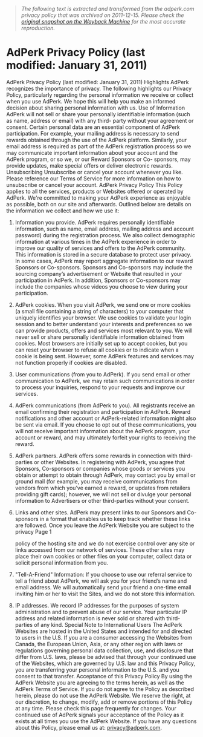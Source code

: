 > *The following text is extracted and transformed from the adperk.com privacy policy that was archived on 2011-12-15. Please check the [original snapshot on the Wayback Machine](https://web.archive.org/web/20111215210658id_/http%3A//business.adperk.com/docs/privacypolicy.pdf) for the most accurate reproduction.*

# AdPerk Privacy Policy (last modified: January 31, 2011)

AdPerk Privacy Policy (last modified: January 31, 2011)
Highlights
AdPerk recognizes the importance of privacy. The following highlights our Privacy Policy, particularly regarding the
personal information we receive or collect when you use AdPerk. We hope this will help you make an informed
decision about sharing personal information with us.
Use of Information
AdPerk will not sell or share your personally identifiable information (such as name, address or email) with any third-
party without your agreement or consent. Certain personal data are an essential component of AdPerk participation.
For example, your mailing address is necessary to send rewards obtained through the use of the AdPerk platform.
Similarly, your email address is required as part of the AdPerk registration process so we may communicate
important information about your account and the AdPerk program, or so we, or our Reward Sponsors or Co-
sponsors, may provide updates, make special offers or deliver electronic rewards.
Unsubscribing
Unsubscribe or cancel your account whenever you like. Please reference our Terms of Service for more information
on how to unsubscribe or cancel your account.
AdPerk Privacy Policy
This Policy applies to all the services, products or Websites offered or operated by AdPerk.
We're committed to making your AdPerk experience as enjoyable as possible, both on our site and afterwards.
Outlined below are details on the information we collect and how we use it:
1. Information you provide. AdPerk requires personally identifiable information, such as name, email address, mailing
  address and account password) during the registration process. We also collect demographic information at
  various times in the AdPerk experience in order to improve our quality of services and offers to the AdPerk
  community. This information is stored in a secure database to protect user privacy. In some cases, AdPerk may
  report aggregate information to our reward Sponsors or Co-sponsors. Sponsors and Co-sponsors may include
  the sourcing company’s advertisement or Website that resulted in your participation in AdPerk. In addition,
  Sponsors or Co-sponsors may include the companies whose videos you choose to view during your
  participation.
2. AdPerk cookies. When you visit AdPerk, we send one or more cookies (a small file containing a string of
  characters) to your computer that uniquely identifies your browser. We use cookies to validate your login session
  and to better understand your interests and preferences so we can provide products, offers and services most
  relevant to you. We will never sell or share personally identifiable information obtained from cookies. Most
  browsers are initially set up to accept cookies, but you can reset your browser to refuse all cookies or to indicate
  when a cookie is being sent. However, some AdPerk features and services may not function properly if cookies
  are disabled.
3. User communications (from you to AdPerk). If you send email or other communication to AdPerk, we may retain
  such communications in order to process your inquiries, respond to your requests and improve our services.
4. AdPerk communications (from AdPerk to you). All registrants receive an email confirming their registration and
  participation in AdPerk. Reward notifications and other account or AdPerk-related information might also be sent
  via email. If you choose to opt out of these communications, you will not receive important information about the
  AdPerk program, your account or reward, and may ultimately forfeit your rights to receiving the reward.
5. AdPerk partners. AdPerk offers some rewards in connection with third-parties or other Websites. In registering
  with AdPerk, you agree that Sponsors, Co-sponsors or companies whose goods or services you obtain or
  attempt to obtain through AdPerk, may contact you by email or ground mail (for example, you may receive
  communications from vendors from which you’ve earned a reward, or updates from retailers providing gift cards);
  however, we will not sell or divulge your personal information to Advertisers or other third-parties without your
  consent.
6. Links and other sites. AdPerk may present links to our Sponsors and Co-sponsors in a format that enables us to
  keep track whether these links are followed. Once you leave the AdPerk Website you are subject to the privacy
                                                          Page 1


   policy of the hosting site and we do not exercise control over any site or links accessed from our network of
   services. These other sites may place their own cookies or other files on your computer, collect data or solicit
   personal information from you.
7. "Tell-A-Friend" Information: If you choose to use our referral service to tell a friend about AdPerk, we will ask you
   for your friend’s name and email address. We will automatically send your friend a one-time email inviting him or
   her to visit the Sites, and we do not store this information.
8. IP addresses. We record IP addresses for the purposes of system administration and to prevent abuse of our
   service. Your particular IP address and related information is never sold or shared with third-parties of any kind.
Special Note to International Users
The AdPerk Websites are hosted in the United States and intended for and directed to users in the U.S. If you are a
consumer accessing the Websites from Canada, the European Union, Asia, or any other region with laws or
regulations governing personal data collection, use, and disclosure that differ from U.S. laws, please be advised that
through your continued use of the Websites, which are governed by U.S. law and this Privacy Policy, you are
transferring your personal information to the U.S. and you consent to that transfer.
Acceptance of this Privacy Policy
By using the AdPerk Website you are agreeing to the terms herein, as well as the AdPerk Terms of Service. If you do
not agree to the Policy as described herein, please do not use the AdPerk Website. We reserve the right, at our
discretion, to change, modify, add or remove portions of this Policy at any time. Please check this page frequently
for changes. Your continued use of AdPerk signals your acceptance of the Policy as it exists at all times you use the
AdPerk Website.
If you have any questions about this Policy, please email us at: privacy@adperk.com.
